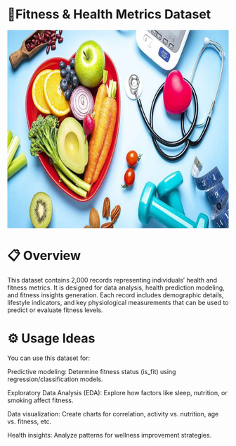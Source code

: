 # 🧠Fitness & Health Metrics Dataset

<img width="1050" height="450" alt="Screenshot 2025-09-14 211235" src="https://github.com/AvishkarK07/Fitness-Classification/blob/main/images/fitness.webp" />


<h1>📋 Overview</h1>

This dataset contains 2,000 records representing individuals’ health and fitness metrics. It is designed for data analysis, health prediction modeling, and fitness insights generation.
Each record includes demographic details, lifestyle indicators, and key physiological measurements that can be used to predict or evaluate fitness levels.

<h1>⚙️ Usage Ideas</h1>

You can use this dataset for:

Predictive modeling: Determine fitness status (is_fit) using regression/classification models.

Exploratory Data Analysis (EDA): Explore how factors like sleep, nutrition, or smoking affect fitness.

Data visualization: Create charts for correlation, activity vs. nutrition, age vs. fitness, etc.

Health insights: Analyze patterns for wellness improvement strategies.
